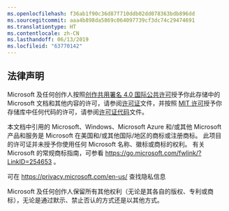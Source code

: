 ```yaml
---
ms.openlocfilehash: f36ab1f90c36d87f710ddb02dd078363bdb896dd
ms.sourcegitcommit: aaa4b898da5869c064097739cf3dc74c29474691
ms.translationtype: HT
ms.contentlocale: zh-CN
ms.lasthandoff: 06/13/2019
ms.locfileid: "63770142"
---
```

## <a name="legal-notices"></a>法律声明
Microsoft 及任何创作人按照[创作共用署名 4.0 国际公共许可](https://creativecommons.org/licenses/by/4.0/legalcode)授予你此存储中的 Microsoft 文档和其他内容的许可，请参阅[许可证](LICENSE)文件，并按照 [MIT 许可](https://opensource.org/licenses/MIT)授予你存储库中任何代码的许可，请参阅[许可证代码](LICENSE-CODE)文件。

本文档中引用的 Microsoft、Windows、Microsoft Azure 和/或其他 Microsoft 产品和服务是 Microsoft 在美国和/或其他国际/地区的商标或注册商标。
此项目的许可证并未授予你使用任何 Microsoft 名称、徽标或商标的权利。
有关 Microsoft 的常规商标指南，可参看 https://go.microsoft.com/fwlink/?LinkID=254653 。

可在 https://privacy.microsoft.com/en-us/ 查找隐私信息

Microsoft 及任何创作人保留所有其他权利（无论是其各自的版权、专利或商标），无论是通过默示、禁止否认的方式还是以其他方式。
